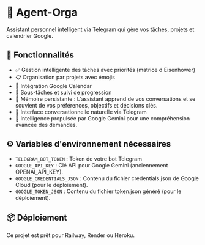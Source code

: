 # 🤖 Agent-Orga

Assistant personnel intelligent via Telegram qui gère vos tâches, projets et calendrier Google.

## 🚀 Fonctionnalités

- ✅ Gestion intelligente des tâches avec priorités (matrice d'Eisenhower)
- 📋 Organisation par projets avec émojis
- 📅 Intégration Google Calendar
- 🎯 Sous-tâches et suivi de progression
- 🧠 Mémoire persistante : L'assistant apprend de vos conversations et se souvient de vos préférences, objectifs et décisions clés.
- 💬 Interface conversationnelle naturelle via Telegram
- 🤖 Intelligence propulsée par Google Gemini pour une compréhension avancée des demandes.

## ⚙️ Variables d'environnement nécessaires

- `TELEGRAM_BOT_TOKEN` : Token de votre bot Telegram
- `GOOGLE_API_KEY` : Clé API pour Google Gemini (anciennement OPENAI_API_KEY).
- `GOOGLE_CREDENTIALS_JSON` : Contenu du fichier credentials.json de Google Cloud (pour le déploiement).
- `GOOGLE_TOKEN_JSON` : Contenu du fichier token.json généré (pour le déploiement).

## 📦 Déploiement

Ce projet est prêt pour Railway, Render ou Heroku. 